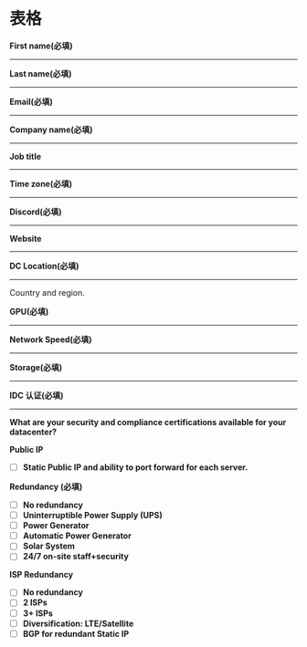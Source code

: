 # 表格

**First name(必填)**

***

**Last name(必填)**

***

**Email(必填)**

***

**Company name(必填)**

***

**Job title**

***

**Time zone(必填)**

***

**Discord(必填)**

***

**Website**

***

**DC Location(必填)**

***

Country and region.

**GPU(必填)**

***

**Network Speed(必填)**

***

**Storage(必填)**

***

**IDC 认证(必填)**

***

**What are your security and compliance certifications available for your datacenter?**

**Public IP**

* [ ] **Static Public IP and ability to port forward for each server.**

**Redundancy (必填)**

* [ ] **No redundancy**
* [ ] **Uninterruptible Power Supply (UPS)**
* [ ] **Power Generator**
* [ ] **Automatic Power Generator**
* [ ] **Solar System**
* [ ] **24/7 on-site staff+security**

**ISP Redundancy**

* [ ] **No redundancy**
* [ ] **2 ISPs**
* [ ] **3+ ISPs**
* [ ] **Diversification: LTE/Satellite**
* [ ] **BGP for redundant Static IP**
